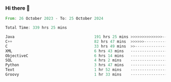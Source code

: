 ### Hi there 👋

<!--
**luoxuanzao/luoxuanzao** is a ✨ _special_ ✨ repository because its `README.md` (this file) appears on your GitHub profile.

Here are some ideas to get you started:

- 🔭 I’m currently working on ...
- 🌱 I’m currently learning ...
- 👯 I’m looking to collaborate on ...
- 🤔 I’m looking for help with ...
- 💬 Ask me about ...
- 📫 How to reach me: ...
- 😄 Pronouns: ...
- ⚡ Fun fact: ...
-->

<!--START_SECTION:waka-->

```rust
From: 26 October 2023 - To: 25 October 2024

Total Time: 339 hrs 25 mins

Java                                   191 hrs 25 mins >>>>>>>>>>>>>>-----------   56.37 %
C++                                    82 hrs 47 mins  >>>>>>-------------------   24.38 %
C                                      33 hrs 49 mins  >>-----------------------   09.96 %
XML                                    6 hrs 43 mins   -------------------------   01.98 %
ObjectiveC                             6 hrs 14 mins   -------------------------   01.84 %
SQL                                    4 hrs 2 mins    -------------------------   01.19 %
Python                                 3 hrs 47 mins   -------------------------   01.11 %
Text                                   1 hr 52 mins    -------------------------   00.55 %
Groovy                                 1 hr 33 mins    -------------------------   00.46 %
```

<!--END_SECTION:waka-->